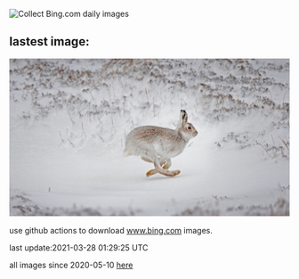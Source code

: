 ![Collect Bing.com daily images](https://github.com/counter2015/bing-daily-images/workflows/Collect%20Bing.com%20daily%20images/badge.svg)
## lastest image:
![](images/MadHares.jpg)

use github actions to download www.bing.com images.

last update:2021-03-28 01:29:25 UTC

all images since 2020-05-10 [here](https://github.com/counter2015/bing-daily-images/tree/master/images) 
